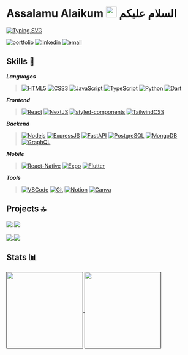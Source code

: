 # Assalamu Alaikum <img src="https://media.giphy.com/media/hvRJCLFzcasrR4ia7z/giphy.gif" width="28"> السلام عليكم

[![Typing SVG](https://readme-typing-svg.demolab.com?font=Ubuntu+Mono&size=36&pause=1000&color=2AA889&center=true&vCenter=true&width=450&lines=I'm+Mohammed+Shousha;Software+Engineer;Passionate+Learner)](https://git.io/typing-svg)

[![portfolio](https://img.shields.io/badge/portfolio-000?style=for-the-badge&logo=About.me&logoColor=white)](https://portfolio-mohammed-shousha.vercel.app/)
[![linkedin](https://img.shields.io/badge/LinkedIn-0077B5?style=for-the-badge&logo=linkedin&logoColor=white)](https://www.linkedin.com/in/mohammed-m-shousha/)
[![email](https://img.shields.io/badge/Email-D14836?style=for-the-badge&logo=gmail&logoColor=white)](mailto:mshousha29@gmail.com)

## Skills 🎯

_**Languages**_ 

> [![HTML5](https://img.shields.io/badge/HTML5-E34F26?style=for-the-badge&logo=html5&logoColor=white)](https://www.w3.org/html/)
[![CSS3](https://img.shields.io/badge/CSS3-1572B6?style=for-the-badge&logo=css3&logoColor=white)](https://www.w3.org/Style/CSS/)
[![JavaScript](https://img.shields.io/badge/JavaScript-F7DF1E?style=for-the-badge&logo=JavaScript&logoColor=black)](https://developer.mozilla.org/en-US/docs/Web/JavaScript)
[![TypeScript](https://img.shields.io/badge/TypeScript-007ACC?style=for-the-badge&logo=typescript&logoColor=white)](https://www.typescriptlang.org/)
[![Python](https://img.shields.io/badge/Python-3776AB?style=for-the-badge&logo=python&logoColor=white)](https://www.python.org/)
[![Dart](https://img.shields.io/badge/Dart-0175C2?style=for-the-badge&logo=dart&logoColor=white)](https://dart.dev/)


_**Frontend**_  

> [![React](https://img.shields.io/badge/React-20232A?style=for-the-badge&logo=react&logoColor=61DAFB)](https://react.dev/)
[![NextJS](https://img.shields.io/badge/Next.js-000?logo=nextdotjs&logoColor=fff&style=for-the-badge)](https://nextjs.org/)
[![styled-components](https://img.shields.io/badge/styled--components-DB7093?style=for-the-badge&logo=styled-components&logoColor=white)](https://styled-components.com/)
[![TailwindCSS](https://img.shields.io/badge/Tailwind_CSS-06B6D4?style=for-the-badge&logo=tailwind-css&logoColor=white)](https://tailwindcss.com/)  


_**Backend**_

> [![Nodejs](https://img.shields.io/badge/Node.js-339933?style=for-the-badge&logo=node.js&logoColor=white)](https://nodejs.org/)
[![ExpressJS](https://img.shields.io/badge/Express.js-000?style=for-the-badge&logo=express&logoColor=white)](https://expressjs.com/)
[![FastAPI](https://img.shields.io/badge/fastapi-009688?style=for-the-badge&logo=FASTAPI&logoColor=white)](https://fastapi.tiangolo.com/)
[![PostgreSQL](https://img.shields.io/badge/PostgreSQL-4169E1?style=for-the-badge&logo=postgresql&logoColor=white)](https://www.postgresql.org/)
[![MongoDB](https://img.shields.io/badge/MongoDB-47A248?style=for-the-badge&logo=mongodb&logoColor=white)](https://www.mongodb.com/)
[![GraphQL](https://img.shields.io/badge/GraphQl-E10098?style=for-the-badge&logo=graphql&logoColor=white)](https://graphql.org/)


_**Mobile**_

> [![React-Native](https://img.shields.io/badge/React_Native-20232A?style=for-the-badge&logo=react&logoColor=white)](https://reactnative.dev/)
[![Expo](https://img.shields.io/badge/Expo-000020?style=for-the-badge&logo=expo&logoColor=white)](https://expo.dev/)
[![Flutter](https://img.shields.io/badge/Flutter-02569B?style=for-the-badge&logo=flutter&logoColor=white)](https://flutter.dev/)


_**Tools**_

> [![VSCode](https://img.shields.io/badge/VSCode-0078D4?style=for-the-badge&logo=visual%20studio%20code&logoColor=white)](https://code.visualstudio.com/)
[![Git](https://img.shields.io/badge/GIT-F05032?style=for-the-badge&logo=git&logoColor=white)](https://git-scm.com/)
[![Notion](https://img.shields.io/badge/Notion-000000?style=for-the-badge&logo=notion&logoColor=white)](https://www.notion.so/)
[![Canva](https://img.shields.io/badge/Canva-00C4CC?style=for-the-badge&logo=Canva&logoColor=white)](https://www.canva.com/)

## Projects 🔝

<a href="https://github.com/Mohammed-Shousha/online-store">
  <img align="center" src="https://github-readme-stats.vercel.app/api/pin/?username=mohammed-shousha&repo=online-store&theme=gotham" />
</a>
<a href="https://github.com/Mohammed-Shousha/recipes-app">
  <img align="center" src="https://github-readme-stats.vercel.app/api/pin/?username=mohammed-shousha&repo=recipes-app&theme=gotham" />
</a>
<br></br>
<a href="https://github.com/Mohammed-Shousha/graduation-project">
  <img align="center" src="https://github-readme-stats.vercel.app/api/pin/?username=mohammed-shousha&repo=graduation-project&theme=gotham" />
</a>
<a href="https://github.com/Mohammed-Shousha/smart-shopping-cart">
  <img align="center" src="https://github-readme-stats.vercel.app/api/pin/?username=mohammed-shousha&repo=smart-shopping-cart&theme=gotham" />
</a>

## Stats 📊

<a href="">
  <img height=200 align="center" src="https://github-readme-stats.vercel.app/api/top-langs/?username=mohammed-shousha&layout=compact&lang_count=6&hide=c,cmake,c%2B%2B,jupyter%20notebook&exclude_repo=finding-donors-project&theme=gotham" />
</a>
<a href="">
  <img height=200 align="center" src="https://streak-stats.demolab.com?user=Mohammed-Shousha&theme=gotham&card_width=450" />
</a>
